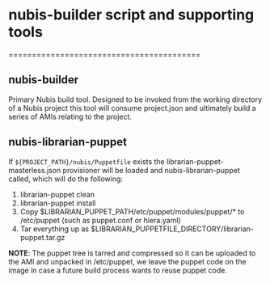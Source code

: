 
# nubis-builder script and supporting tools

=========================================

## nubis-builder

Primary Nubis build tool. Designed to be invoked from the working directory of a
Nubis project this tool will consume project.json and ultimately build a series
of AMIs relating to the project.

## nubis-librarian-puppet

If ```${PROJECT_PATH}/nubis/Puppetfile``` exists the
librarian-puppet-masterless.json provisioner will be loaded and
nubis-librarian-puppet called, which will do the following:

1. librarian-puppet clean
1. librarian-puppet install
1. Copy $LIBRARIAN_PUPPET_PATH/etc/puppet/modules/puppet/* to /etc/puppet
   (such as puppet.conf or hiera.yaml)
1. Tar everything up as $LIBRARIAN_PUPPETFILE_DIRECTORY/librarian-puppet.tar.gz

**NOTE**: The puppet tree is tarred and compressed so it can be uploaded to the
AMI and unpacked in /etc/puppet, we leave the puppet code on the image in case a
future build process wants to reuse puppet code.
